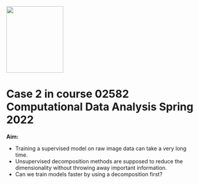 <div>
<img src="https://user-images.githubusercontent.com/80641437/159114973-77077b5b-f5a5-438a-867a-13637489f602.png" width="150" height="175"/>
</div>

# Case 2 in course 02582 Computational Data Analysis Spring 2022

**Aim:** 
- Training a supervised model on raw image data can take a very long time.
- Unsupervised decomposition methods are supposed to reduce the dimensionality without throwing away important information.
- Can we train models faster by using a decomposition first?


